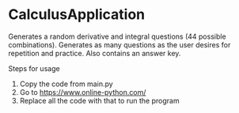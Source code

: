 # CalculusApplication
Generates a random derivative and integral questions (44 possible combinations). Generates as many questions as the user desires for repetition and practice. Also contains an answer key.

Steps for usage
1. Copy the code from main.py
2. Go to https://www.online-python.com/
3. Replace all the code with that to run the program
